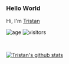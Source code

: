 ### Hello World
Hi, I'm [Tristan](https://github.com/StnsGeneral)

![age](https://img.shields.io/badge/age-32-blue)
![visitors](https://StnsGeneral-visitor-badge.glitch.me/badge?page_id=StnsGeneral.github.profile)

<br />

[![Tristan's github stats](https://github-readme-stats.vercel.app/api?username=StnsGeneral&show_icons=true)](https://github.com/StnsGeneral)
